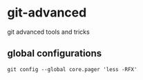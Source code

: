 # git-advanced
git advanced tools and tricks

## global configurations
```
git config --global core.pager 'less -RFX'

```